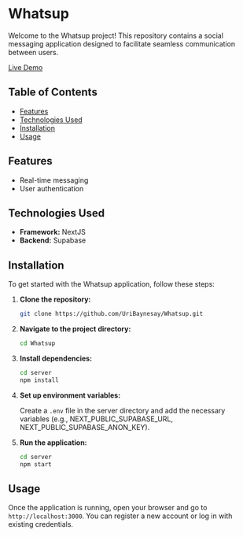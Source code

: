 # Whatsup

Welcome to the Whatsup project! This repository contains a social messaging application designed to facilitate seamless communication between users.

[Live Demo](https://whatsup-70ou.onrender.com/chats)

## Table of Contents

- [Features](#features)
- [Technologies Used](#technologies-used)
- [Installation](#installation)
- [Usage](#usage)

## Features

- Real-time messaging
- User authentication

## Technologies Used

- **Framework:** NextJS
- **Backend:** Supabase

## Installation

To get started with the Whatsup application, follow these steps:

1. **Clone the repository:**

   ```bash
   git clone https://github.com/UriBaynesay/Whatsup.git
   ```

2. **Navigate to the project directory:**

   ```bash
   cd Whatsup
   ```

3. **Install dependencies:**

   ```bash
   cd server
   npm install
   ```

4. **Set up environment variables:**

   Create a `.env` file in the server directory and add the necessary variables (e.g., NEXT_PUBLIC_SUPABASE_URL, NEXT_PUBLIC_SUPABASE_ANON_KEY).

5. **Run the application:**
   ```bash
   cd server
   npm start
   ```

## Usage

Once the application is running, open your browser and go to `http://localhost:3000`. You can register a new account or log in with existing credentials.